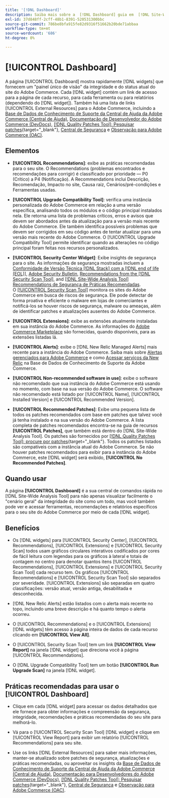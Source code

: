 ```yaml
---
title: '[!DNL Dashboard]'
description: Saiba mais sobre a  [!DNL Dashboard] guia em  [!DNL Site-Wide Analysis Tool], elementos, quando usar, benefícios e práticas recomendadas.
exl-id: 37d848ff-2cff-48b1-8391-520531300bbc
source-git-commit: 786be8bfa915fe82d9316f51662b20bde71abbaa
workflow-type: tm+mt
source-wordcount: '686'
ht-degree: 0%

---
```


# [!UICONTROL Dashboard]

A página [!UICONTROL Dashboard] mostra rapidamente [!DNL widgets] que fornecem um &quot;painel único de visão&quot; da integridade e do status atual do site do Adobe Commerce. Cada [!DNL widget] contém um link de acesso para a página de cada recurso, para cada ferramenta ou para relatórios (dependendo do [!DNL widget]).
Também há uma lista de links [!UICONTROL External Resources] para o Adobe Commerce, incluindo a [Base de Dados de Conhecimento de Suporte da Central de Ajuda da Adobe Commerce (Central de Ajuda)](https://experienceleague.adobe.com/docs/commerce-knowledge-base/kb/overview.html), [Documentação de Desenvolvedor do Adobe Commerce (DevDocs)](https://developer.adobe.com/commerce/docs/), [[!DNL Quality Patches Tool]: Pesquisar patches](https://experienceleague.adobe.com/tools/commerce-quality-patches/index.html){target="_blank"}, [Central de Segurança](https://helpx.adobe.com/security.html) e [Observação para Adobe Commerce (OAC)](https://experienceleague.adobe.com/docs/commerce-operations/tools/observation-for-adobe-commerce/intro.html).

## Elementos

* **[!UICONTROL Recommendations]**: exibe as práticas recomendadas para o seu site. O Recommendations (problemas encontrados e recomendações para corrigir) é classificado por prioridade — P0 (Crítico) a P4 (Notificação).
A Recommendations inclui Descrição, Recomendação, Impacto no site, Causa raiz, Cenários/pré-condições e Ferramentas usadas.

* **[!UICONTROL Upgrade Compatibility Tool]**: verifica uma instância personalizada do Adobe Commerce em relação a uma versão específica, analisando todos os módulos e o código principal instalados nela. Ele retorna uma lista de problemas críticos, erros e avisos que devem ser abordados antes da atualização para a versão mais recente do Adobe Commerce. Ele também identifica possíveis problemas que devem ser corrigidos em seu código antes de tentar atualizar para uma versão mais recente do Adobe Commerce.
O [!UICONTROL Upgrade Compatibility Tool] permite identificar quando as alterações no código principal foram feitas nos recursos personalizados.

* **[!UICONTROL Security Center Widget]**: Exibe insights de segurança para o site.
As informações de segurança mostradas incluem a [Conformidade de Versão Técnica [!DNL Stack] com a [!DNL end of life (EOL)]](https://experienceleague.adobe.com/docs/commerce-operations/installation-guide/system-requirements.html), [Adobe Security Bulletin](https://helpx.adobe.com/security/security-bulletin.html), [Recommendations from the [!DNL Security Scan Tool]](https://experienceleague.adobe.com/docs/commerce-admin/systems/security/security-scan.html), and [[!DNL Site-Wide Analysis Tool] Recommendations de Segurança de Práticas Recomendadas](https://experienceleague.adobe.com/docs/commerce-operations/tools/site-wide-analysis-tool/recommendations.html).<br>
O [[!UICONTROL Security Scan Tool]](https://experienceleague.adobe.com/docs/commerce-admin/systems/security/security-scan.html) monitora os sites do Adobe Commerce em busca de riscos de segurança. Ele pode detectar de forma proativa e eficiente o malware em lojas de comerciantes e notificá-los se houver riscos de segurança, malware ou ameaças, além de identificar patches e atualizações ausentes do Adobe Commerce.

* **[!UICONTROL Extensions]**: exibe as extensões atualmente instaladas em sua instância do Adobe Commerce. As informações do [Adobe Commerce Marketplace](https://marketplace.magento.com/extensions.html) são fornecidas, quando disponíveis, para as extensões listadas lá.

* **[!UICONTROL Alerts]**: exibe o [!DNL New Relic Managed Alerts] mais recente para a instância do Adobe Commerce. Saiba mais sobre [Alertas gerenciados para Adobe Commerce](https://experienceleague.adobe.com/docs/commerce-knowledge-base/kb/support-tools/managed-alerts/managed-alerts-for-magento-commerce.html) e como [Acessar serviços da New Relic](https://experienceleague.adobe.com/docs/commerce-knowledge-base/kb/faq/access-new-relic-services.html) na Base de Dados de Conhecimento de Suporte da Adobe Commerce.

* **[!UICONTROL Non-recommended software in use]**: exibe o software não recomendado que sua instância do Adobe Commerce está usando no momento, com base na sua versão do Adobe Commerce. O software não recomendado está listado por [!UICONTROL Name], [!UICONTROL Installed Version] e [!UICONTROL Recommended Version].

* **[!UICONTROL Recommended Patches]**: Exibe uma pequena lista de todos os patches recomendados com base em patches que talvez você já tenha instalado e na sua versão do Adobe Commerce. A lista completa de patches recomendados encontra-se na guia de recursos **[!UICONTROL Patches]**, que também está dentro do [!DNL Site-Wide Analysis Tool]. Os patches são fornecidos por [[!DNL Quality Patches Tool]: procure por patches](https://experienceleague.adobe.com/tools/commerce-quality-patches/index.html){target="_blank"}. Todos os patches listados são compatíveis com a instância atual do Adobe Commerce.
Se não houver patches recomendados para exibir para a instância do Adobe Commerce, este [!DNL widget] será exibido, **[!UICONTROL No Recommended Patches]**.

## Quando usar

A página **[!UICONTROL Dashboard]** é a sua central de comandos rápida no [!DNL Site-Wide Analysis Tool] para não apenas visualizar facilmente o &quot;cenário geral&quot; da integridade do site como um todo, mas você também pode ver e acessar ferramentas, recomendações e relatórios específicos para o seu site do Adobe Commerce por meio de cada [!DNL widget].

## Benefícios

* Os [!DNL widgets] para [!UICONTROL Security Center], [!UICONTROL Recommendations], [!UICONTROL Extensions] e [!UICONTROL Security Scan] todos usam gráficos circulares interativos codificados por cores de fácil leitura com legendas para os gráficos à lateral e totais de contagem no centro para denotar quantos itens [!UICONTROL Recommendations], [!UICONTROL Extensions] e [!UICONTROL Security Scan Tool] cada recurso tem. Os gráficos [!UICONTROL Recommendations] e [!UICONTROL Security Scan Tool] são separados por severidade. [!UICONTROL Extensions] são separadas em quatro classificações: versão atual, versão antiga, desabilitada e desconhecida.

* [!DNL New Relic Alerts] estão listados com o alerta mais recente no topo, incluindo uma breve descrição e há quanto tempo o alerta ocorreu.

* O [!UICONTROL Recommendations] e o [!UICONTROL Extensions] [!DNL widgets] têm acesso à página inteira de dados de cada recurso clicando em **[!UICONTROL View All]**.

* O [!UICONTROL Security Scan Tool] tem um link **[!UICONTROL View Report]** na janela [!DNL widget] que direciona você à página [!UICONTROL Recommendations].

* O [!DNL Upgrade Compatibility Tool] tem um botão **[!UICONTROL Run Upgrade Scan]** na janela [!DNL widget].

## Práticas recomendadas para usar o [!UICONTROL Dashboard]

* Clique em cada [!DNL widget] para acessar os dados detalhados que ele fornece para obter informações e compreensão da segurança, integridade, recomendações e práticas recomendadas do seu site para melhorá-lo.

* Vá para o [!UICONTROL Security Scan Tool] [!DNL widget] e clique em [!UICONTROL View Report] para exibir um relatório [!UICONTROL Recommendations] para seu site.

* Use os links [!DNL External Resources] para saber mais informações, manter-se atualizado sobre patches de segurança, atualizações e práticas recomendadas, ou aproveitar os insights da [Base de Dados de Conhecimento de Suporte da Central de Ajuda da Adobe Commerce (Central de Ajuda)](https://experienceleague.adobe.com/docs/commerce-knowledge-base/kb/overview.html), [Documentação para Desenvolvedores do Adobe Commerce (DevDocs)](https://developer.adobe.com/commerce/docs/), [[!DNL Quality Patches Tool]: Pesquisar patches](https://experienceleague.adobe.com/tools/commerce-quality-patches/index.html){target="_blank"}, [Central de Segurança](https://helpx.adobe.com/security.html) e [Observação para Adobe Commerce (OAC)](https://experienceleague.adobe.com/docs/commerce-operations/tools/observation-for-adobe-commerce/intro.html).
